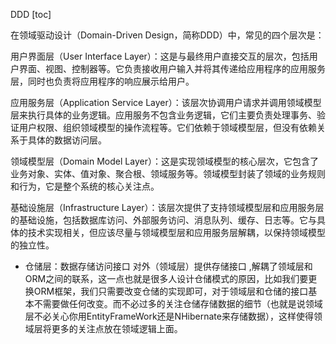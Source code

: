 DDD
[toc]

在领域驱动设计（Domain-Driven Design，简称DDD）中，常见的四个层次是：

用户界面层（User Interface Layer）：这是与最终用户直接交互的层次，包括用户界面、视图、控制器等。它负责接收用户输入并将其传递给应用程序的应用服务层，同时也负责将应用程序的响应展示给用户。

应用服务层（Application Service Layer）：该层次协调用户请求并调用领域模型层来执行具体的业务逻辑。应用服务不包含业务逻辑，它们主要负责处理事务、验证用户权限、组织领域模型的操作流程等。它们依赖于领域模型层，但没有依赖关系于具体的数据访问层。

领域模型层（Domain Model Layer）：这是实现领域模型的核心层次，它包含了业务对象、实体、值对象、聚合根、领域服务等。领域模型封装了领域的业务规则和行为，它是整个系统的核心关注点。

基础设施层（Infrastructure Layer）：该层次提供了支持领域模型层和应用服务层的基础设施，包括数据库访问、外部服务访问、消息队列、缓存、日志等。它与具体的技术实现相关，但应该尽量与领域模型层和应用服务层解耦，以保持领域模型的独立性。
- 仓储层：数据存储访问接口
    对外（领域层）提供存储接口 ,解耦了领域层和ORM之间的联系，这一点也就是很多人设计仓储模式的原因，比如我们要更换ORM框架，我们只需要改变仓储的实现即可，对于领域层和仓储的接口基本不需要做任何改变。而不必过多的关注仓储存储数据的细节（也就是说领域层不必关心你用EntityFrameWork还是NHibernate来存储数据），这样使得领域层将更多的关注点放在领域逻辑上面。